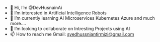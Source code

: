 - 👋 Hi, I’m @DevHusnainAi
- 👀 I’m interested in
        Artificial Intelligence
        Robots
- 🌱 I’m currently learning
        AI
        Microservices
        Kubernetes
        Azure and much more....
- 💞️ I’m looking to collaborate on
        Intresting Projects using AI
- 📫 How to reach me
        Gmail: syedhussniantirmizi@gmail.com
